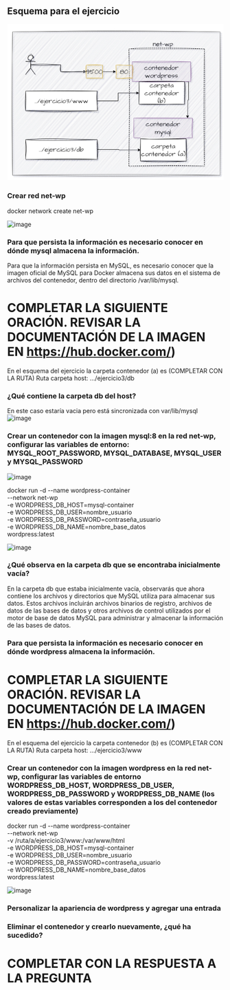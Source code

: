 ## Esquema para el ejercicio
![Imagen](imagenes/esquema-ejercicio3.PNG)

### Crear red net-wp

docker network create net-wp

![image](https://github.com/JhonMeza7/2024A-ISWD633-GR1/assets/89060377/14ae714b-1afe-413e-a802-dff89b7ea1bb)

### Para que persista la información es necesario conocer en dónde mysql almacena la información.
Para que la información persista en MySQL, es necesario conocer que la imagen oficial de MySQL para Docker almacena sus datos en el sistema de archivos del contenedor, dentro del directorio /var/lib/mysql. 

# COMPLETAR LA SIGUIENTE ORACIÓN. REVISAR LA DOCUMENTACIÓN DE LA IMAGEN EN https://hub.docker.com/)
En el esquema del ejercicio la carpeta contenedor (a) es (COMPLETAR CON LA RUTA)
Ruta carpeta host: .../ejercicio3/db

### ¿Qué contiene la carpeta db del host?
En este caso estaría vacia pero está sincronizada con var/lib/mysql
![image](https://github.com/JhonMeza7/2024A-ISWD633-GR1/assets/89060377/94453906-5b67-42b4-ba5d-e78d12ed8aba)


### Crear un contenedor con la imagen mysql:8  en la red net-wp, configurar las variables de entorno: MYSQL_ROOT_PASSWORD, MYSQL_DATABASE, MYSQL_USER y MYSQL_PASSWORD
![image](https://github.com/JhonMeza7/2024A-ISWD633-GR1/assets/89060377/0049c755-affc-4abc-925e-a061c69e8ae8)

docker run -d --name wordpress-container \
    --network net-wp \
    -e WORDPRESS_DB_HOST=mysql-container \
    -e WORDPRESS_DB_USER=nombre_usuario \
    -e WORDPRESS_DB_PASSWORD=contraseña_usuario \
    -e WORDPRESS_DB_NAME=nombre_base_datos \
    wordpress:latest

![image](https://github.com/JhonMeza7/2024A-ISWD633-GR1/assets/89060377/fac7e394-aef0-4e14-83d0-c87d5a772f2d)


### ¿Qué observa en la carpeta db que se encontraba inicialmente vacía?

En la carpeta db que estaba inicialmente vacía, observarás que ahora contiene los archivos y directorios que MySQL utiliza para almacenar sus datos. Estos archivos incluirán archivos binarios de registro, archivos de datos de las bases de datos y otros archivos de control utilizados por el motor de base de datos MySQL para administrar y almacenar la información de las bases de datos.

### Para que persista la información es necesario conocer en dónde wordpress almacena la información.
# COMPLETAR LA SIGUIENTE ORACIÓN. REVISAR LA DOCUMENTACIÓN DE LA IMAGEN EN https://hub.docker.com/)
En el esquema del ejercicio la carpeta contenedor (b) es (COMPLETAR CON LA RUTA)
Ruta carpeta host: .../ejercicio3/www

### Crear un contenedor con la imagen wordpress en la red net-wp, configurar las variables de entorno WORDPRESS_DB_HOST, WORDPRESS_DB_USER, WORDPRESS_DB_PASSWORD y WORDPRESS_DB_NAME (los valores de estas variables corresponden a los del contenedor creado previamente)

docker run -d --name wordpress-container \
    --network net-wp \
    -v /ruta/a/ejercicio3/www:/var/www/html \
    -e WORDPRESS_DB_HOST=mysql-container \
    -e WORDPRESS_DB_USER=nombre_usuario \
    -e WORDPRESS_DB_PASSWORD=contraseña_usuario \
    -e WORDPRESS_DB_NAME=nombre_base_datos \
    wordpress:latest

![image](https://github.com/JhonMeza7/2024A-ISWD633-GR1/assets/89060377/0b80d0aa-95d0-4ecd-9d43-185e07ae170a)


### Personalizar la apariencia de wordpress y agregar una entrada

### Eliminar el contenedor y crearlo nuevamente, ¿qué ha sucedido?

# COMPLETAR CON LA RESPUESTA A LA PREGUNTA



